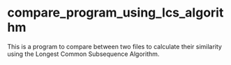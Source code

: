# compare_program_using_lcs_algorithm
This is a program to compare between two files to calculate their similarity using the Longest Common Subsequence Algorithm.
